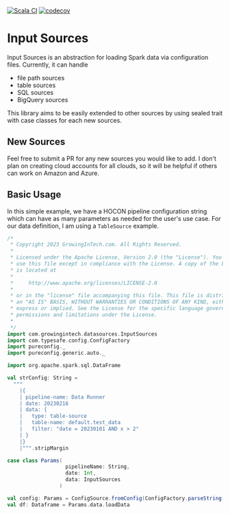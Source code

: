 [![Scala CI](https://github.com/GrowingInTech/spark-input-sources/actions/workflows/CI.yml/badge.svg?branch=main)](https://github.com/GrowingInTech/spark-input-sources/actions/workflows/CI.yml)
[![codecov](https://codecov.io/gh/GrowingInTech/spark-input-sources/branch/main/graph/badge.svg?token=NYHE243GEU)](https://codecov.io/gh/GrowingInTech/spark-input-sources)
# Input Sources
Input Sources is an abstraction for loading Spark data via configuration files. Currently, it can handle

* file path sources
* table sources
* SQL sources
* BigQuery sources

This library aims to be easily extended to other sources by using sealed trait with case classes for each new sources.

## New Sources
Feel free to submit a PR for any new sources you would like to add. I don't plan on creating cloud accounts for all
clouds, so it will be helpful if others can work on Amazon and Azure.

## Basic Usage
In this simple example, we have a HOCON pipeline configuration string which can have as many parameters as needed for
the user's use case. For our data definition, I am using a `TableSource` example.
```scala
/*
 * Copyright 2023 GrowingInTech.com. All Rights Reserved.
 *
 * Licensed under the Apache License, Version 2.0 (the "License"). You may not
 * use this file except in compliance with the License. A copy of the License
 * is located at
 *
 *     http://www.apache.org/licenses/LICENSE-2.0
 *
 * or in the "license" file accompanying this file. This file is distributed on
 * an "AS IS" BASIS, WITHOUT WARRANTIES OR CONDITIONS OF ANY KIND, either
 * express or implied. See the License for the specific language governing
 * permissions and limitations under the License.
 *
 */
import com.growingintech.datasources.InputSources
import com.typesafe.config.ConfigFactory
import pureconfig._
import pureconfig.generic.auto._

import org.apache.spark.sql.DataFrame

val strConfig: String =
  """
    |{
    | pipeline-name: Data Runner
    | date: 20230216
    | data: {
    |   type: table-source
    |   table-name: default.test_data
    |   filter: "date = 20230101 AND x > 2"
    | }
    |}
    |""".stripMargin

case class Params(
                   pipelineName: String,
                   date: Int,
                   data: InputSources
                 )

val config: Params = ConfigSource.fromConfig(ConfigFactory.parseString(strConfig)).loadOrThrow[Params]
val df: Dataframe = Params.data.loadData
```